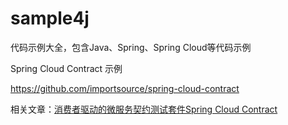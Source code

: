 # sample4j
代码示例大全，包含Java、Spring、Spring Cloud等代码示例


Spring Cloud Contract 示例

https://github.com/importsource/spring-cloud-contract

相关文章：<a href="https://mp.weixin.qq.com/s/GOSExWWqcuGxo30b7FhjDA">消费者驱动的微服务契约测试套件Spring Cloud Contract</a>
